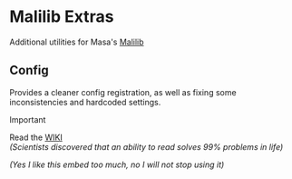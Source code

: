 # Malilib Extras
Additional utilities for Masa's [Malilib](https://www.curseforge.com/minecraft/mc-mods/malilib)

## Config
Provides a cleaner config registration, as well as fixing some inconsistencies and hardcoded settings.
> [!IMPORTANT]
> Read the [WIKI](https://github.com/kikugie/malilib-extras/wiki)  
> *(Scientists discovered that an ability to read solves 99% problems in life)*

*(Yes I like this embed too much, no I will not stop using it)*